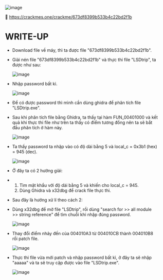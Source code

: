 ![image](https://github.com/user-attachments/assets/a962429d-87f1-426c-8001-ecb17b34836e)

🔗 https://crackmes.one/crackme/673df8399b533b4c22bd2f1b
# WRITE-UP
- Download file về máy, thì ta được file "673df8399b533b4c22bd2f1b".
- Giải nén file "673df8399b533b4c22bd2f1b" và thực thi file "LSDtrip", ta được như sau:
  
   ![image](https://github.com/user-attachments/assets/3275887e-0311-4440-82c9-7c9014042f06)
  
- Nhập password bất kì.
  
  ![image](https://github.com/user-attachments/assets/032a1c54-94a2-41cd-86fb-8c352fe676d0)

- Để có được password thì mình cần dùng ghidra để phân tích file "LSDtrip.exe".
- Sau khi phân tích file bằng Ghidra, ta thấy tại hàm FUN_00401000 và kết quả khi thực thi file như trên ta thấy có điểm tương đồng nên ta sẽ bắt đầu phân tích ở hàm này.
  
  ![image](https://github.com/user-attachments/assets/7084a227-ae73-4f3e-b69c-1fa5e2f570ab)
  
- Ta thấy password ta nhập vào có độ dài bằng 5 và local_c = 0x3b1 (hex) = 945 (dec).

   ![image](https://github.com/user-attachments/assets/0ef6609a-b254-4c04-89b2-745827d50f3e)
- Ở đây ta có 2 hướng giải:
- 1. Tìm mật khẩu với độ dài bằng 5 và khiến cho local_c = 945.
  2. Dùng Ghidra và x32dbg để crack file thực thi.
- Sau đây là hướng xử lí theo cách 2:
  
- Dùng x32dbg để mở file "LSDtrip", rồi dùng "search for >> all module >> string reference" để tìm chuỗi khi nhập đúng password.
  
  ![image](https://github.com/user-attachments/assets/28dd2c9f-7fb2-4977-8a62-fea914e24c3d)
  
- Thay đổi điểm nhảy đến của 004010A3 từ 004010CB thành 004010B8 rồi patch file.

   ![image](https://github.com/user-attachments/assets/40d41013-8b6c-4919-981d-839416f10e22)
  
- Thực thi file vừa mới patch và nhập password bất kì, ở đây ta sẽ nhập "aaaaa" và ta sẽ truy cập được vào file "LSDtrip.exe".

  ![image](https://github.com/user-attachments/assets/428808ea-c136-42f2-84f3-46270ffd37aa)
